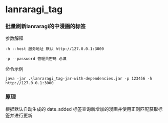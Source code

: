 # lanraragi_tag

### 批量刷新lanraragi的中漫画的标签

参数解释

`-h --host 服务地址 默认 http://127.0.0.1:3000`

`-p --password 管理员密码 必填`

命令示例

`java -jar .\lanraragi_tag-jar-with-dependencies.jar -p 123456 -h http://127.0.0.1:3000`

### 原理

根据默认自动生成的 date_added 标签查询新增加的漫画并使用正则匹配获取标签并进行更新